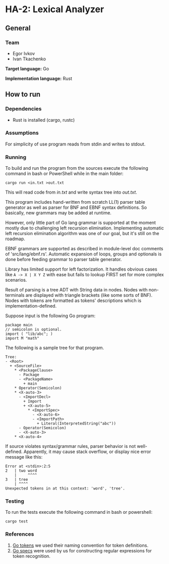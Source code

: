 HA-2: Lexical Analyzer
======================
General
-------
### Team
* Egor Ivkov
* Ivan Tkachenko

**Target language:** Go

**Implementation language:** Rust

How to run
----------
### Dependencies
* Rust is installed (cargo, rustc)
### Assumptions
For simplicity of use program reads from stdin and writes to stdout.
### Running
To build and run the program from the sources execute the following command in bash or PowerShell while in the main folder:

    cargo run <in.txt >out.txt

This will read code from *in.txt* and write syntax tree into *out.txt*.

This program includes hand-written from scratch LL(1) parser table generator as well as parser for BNF and EBNF syntax definitions. So basically, new grammars may be added at runtime.

However, only little part of Go lang grammar is supported at the moment mostly due to challenging left recursion elimination. Implementing automatic left recursion elimination algorithm was one of our goal, but it's still on the roadmap.

EBNF grammars are supported as described in module-level doc comments of 'src/lang/ebnf.rs'. Automatic expansion of loops, groups and optionals is done before feeding grammar to parser table generator.

Library has limited support for left factorization. It handles obvious cases like `A -> X | X Y Z` with ease but fails to lookup FIRST set for more complex scenarios.

Result of parsing is a tree ADT with String data in nodes. Nodes with non-terminals are displayed with triangle brackets (like some sorts of BNF). Nodes with tokens are formatted as tokens' descriptions which is implementation-defined.

Suppose input is the following Go program:

    package main
    // semicolon is optional.
    import ( "lib/abc"; )
    import M "math"


The following is a sample tree for that program.

    Tree:
    - <Root>
      + <SourceFile>
        * <PackageClause>
          - Package
          - <PackageName>
            + main
        * Operator(Semicolon)
        * <X-auto-3>
          - <ImportDecl>
            + Import
            + <X-auto-5>
              * <ImportSpec>
                - <X-auto-6>
                - <ImportPath>
                  + Literal(InterpretedString("abc"))
          - Operator(Semicolon)
          - <X-auto-3>
        * <X-auto-4>

If source violates syntax/grammar rules, parser behavior is not well-defined. Apparently, it may cause stack overflow, or display nice error message like this:


    Error at <stdin>:2:5
    2   | two word
        |     ^^^^
    3   | tree
        | ^^^^
    Unexpected tokens in at this context: 'word', 'tree'.


### Testing
To run the tests execute the following command in bash or powershell:

    cargo test

### References
1) [Go tokens](https://golang.org/src/go/token/token.go) we used their naming convention for token definitions.
2) [Go specs](https://golang.org/ref/spec) were used by us for constructing regular expressions for token recognition.
